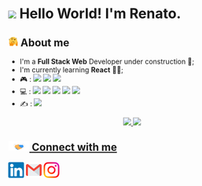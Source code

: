 # <img src="https://github.com/TheDudeThatCode/TheDudeThatCode/blob/master/Assets/Hi.gif" width="20px"> Hello World! I'm Renato.

## <img alt="GIF" src="assets/hmm.gif" width="20vw" /> About me

- I'm a <b>Full Stack Web</b> Developer under construction 🚧;
- I'm currently learning <b>React</b> 👨‍💻;
 - 🎮 : <img height="20em" src="https://img.shields.io/badge/Nintendo_Switch-E60012?style=for-the-badge&logo=nintendo-switch&logoColor=white"> <img height="20em" src="https://img.shields.io/badge/Nintendo_3DS-D12228?style=for-the-badge&logo=nintendo-3ds&logoColor=white"> <img height="20em" src="https://img.shields.io/badge/Xbox-107C10?style=for-the-badge&logo=xbox&logoColor=white">
 - 💻 : <img height="20em" src="https://img.shields.io/badge/HTML5-E34F26?style=for-the-badge&logo=html5&logoColor=white"> <img height="20em" src="https://img.shields.io/badge/CSS3-1572B6?style=for-the-badge&logo=css3&logoColor=white"> <img height="20em" src="https://img.shields.io/badge/Sass-CC6699?style=for-the-badge&logo=sass&logoColor=white"> <img height="20em" src="https://img.shields.io/badge/Bootstrap-563D7C?style=for-the-badge&logo=bootstrap&logoColor=white"> <img height="20em" src="https://img.shields.io/badge/JavaScript-F7DF1E?style=for-the-badge&logo=javascript&logoColor=black">
 - ✍️ : <img height="20em" src="https://img.shields.io/badge/React-20232A?style=for-the-badge&logo=react&logoColor=61DAFB">


<div align="center">
  <a href="https://github.com/ReBastos">
  <img height="150em" src="https://github-readme-stats.vercel.app/api?username=rebastos&show_icons=true&theme=ayu-mirage&include_all_commits=true&count_private=true"/>
  <img height="150em" src="https://github-readme-stats.vercel.app/api/top-langs/?username=rebastos&layout=compact&langs_count=7&theme=ayu-mirage&include_all_commits=true&count_private=tru"/>
</div>

 ## <img src="assets/Handshake.gif" height="20px"> Connect with me
 
 [<img src="assets/Linkedin.svg" alt="Linkedin Logo" width="32">](https://www.linkedin.com/in/rebastos/)
 [<img src="assets/Gmail.svg" alt="Gmail logo" height="32">](mailto:renato.bastos96@gmail.com)
 [<img src="assets/Instagram.svg" alt="instagram logo" width="32">](https://www.instagram.com/tinhobas/)
 
